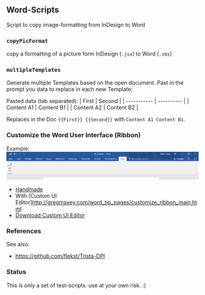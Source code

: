 ## Word-Scripts

Script to copy image-formatting from InDesign to Word

### `copyPicFormat`
copy a formatting of a picture form InDesign (`.jsx`) to Word (`.vbs`)

### `multipleTemplates`
Generate multiple Templates based on the open document. Past in the prompt you data to replace in each new Template;

Pasted data (tab separated):
| First       | Second     |
| ----------- | ---------- |
| Content A1  | Content B1 |
| Content A2  | Content B2 |

Replaces in the Doc `{{First}} {{Second}}` with `Content A1 Content B1`.


### Customize the Word User Interface (Ribbon)
Example:
![Ribbon Example](./doc/img/logo-ein-aus.png)
* [Handmade](https://msdn.microsoft.com/en-us/vba/office-shared-vba/articles/customize-the-office-fluent-ribbon-by-using-an-open-xml-formats-file)
* With [Custom UI Editor]http://gregmaxey.com/word_tip_pages/customize_ribbon_main.html
* [Download Custom UI Editor](http://openxmldeveloper.org/blog/b/openxmldeveloper/archive/2006/05/26/customuieditor.aspx)

### References
See also:
* https://github.com/flekst/Trista-DPI

### Status
This is only a set of test-scripts. use at your own risk. :)
